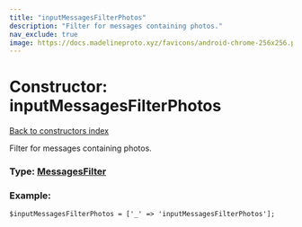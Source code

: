 ```yaml
---
title: "inputMessagesFilterPhotos"
description: "Filter for messages containing photos."
nav_exclude: true
image: https://docs.madelineproto.xyz/favicons/android-chrome-256x256.png
---
```

# Constructor: inputMessagesFilterPhotos  
[Back to constructors index](/API_docs/constructors/index.html)



Filter for messages containing photos.




### Type: [MessagesFilter](/API_docs/types/MessagesFilter.html)


### Example:

```
$inputMessagesFilterPhotos = ['_' => 'inputMessagesFilterPhotos'];
```  
